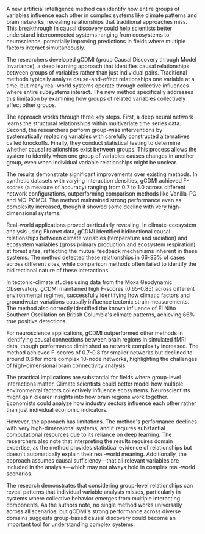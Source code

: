 A new artificial intelligence method can identify how entire groups of variables influence each other in complex systems like climate patterns and brain networks, revealing relationships that traditional approaches miss. This breakthrough in causal discovery could help scientists better understand interconnected systems ranging from ecosystems to neuroscience, potentially improving predictions in fields where multiple factors interact simultaneously.

The researchers developed gCDMI (group Causal Discovery through Model Invariance), a deep learning approach that identifies causal relationships between groups of variables rather than just individual pairs. Traditional methods typically analyze cause-and-effect relationships one variable at a time, but many real-world systems operate through collective influences where entire subsystems interact. The new method specifically addresses this limitation by examining how groups of related variables collectively affect other groups.

The approach works through three key steps. First, a deep neural network learns the structural relationships within multivariate time series data. Second, the researchers perform group-wise interventions by systematically replacing variables with carefully constructed alternatives called knockoffs. Finally, they conduct statistical testing to determine whether causal relationships exist between groups. This process allows the system to identify when one group of variables causes changes in another group, even when individual variable relationships might be unclear.

The results demonstrate significant improvements over existing methods. In synthetic datasets with varying interaction densities, gCDMI achieved F-scores (a measure of accuracy) ranging from 0.7 to 1.0 across different network configurations, outperforming comparison methods like Vanilla-PC and MC-PCMCI. The method maintained strong performance even as complexity increased, though it showed some decline with very high-dimensional systems.

Real-world applications proved particularly revealing. In climate-ecosystem analysis using Fluxnet data, gCDMI identified bidirectional causal relationships between climate variables (temperature and radiation) and ecosystem variables (gross primary production and ecosystem respiration) at forest sites, reflecting the mutual feedback mechanisms inherent in these systems. The method detected these relationships in 66-83% of cases across different sites, while comparison methods often failed to identify the bidirectional nature of these interactions.

In tectonic-climate studies using data from the Moxa Geodynamic Observatory, gCDMI maintained high F-scores (0.65-0.85) across different environmental regimes, successfully identifying how climatic factors and groundwater variations causally influence tectonic strain measurements. The method also correctly identified the known influence of El Niño Southern Oscillation on British Columbia's climate patterns, achieving 66% true positive detections.

For neuroscience applications, gCDMI outperformed other methods in identifying causal connections between brain regions in simulated fMRI data, though performance diminished as network complexity increased. The method achieved F-scores of 0.7-0.8 for smaller networks but declined to around 0.6 for more complex 10-node networks, highlighting the challenges of high-dimensional brain connectivity analysis.

The practical implications are substantial for fields where group-level interactions matter. Climate scientists could better model how multiple environmental factors collectively influence ecosystems. Neuroscientists might gain clearer insights into how brain regions work together. Economists could analyze how industry sectors influence each other rather than just individual economic indicators.

However, the approach has limitations. The method's performance declines with very high-dimensional systems, and it requires substantial computational resources due to its reliance on deep learning. The researchers also note that interpreting the results requires domain expertise, as the method provides statistical evidence of relationships but doesn't automatically explain their real-world meaning. Additionally, the approach assumes causal sufficiency—that all relevant variables are included in the analysis—which may not always hold in complex real-world scenarios.

The research demonstrates that considering group-level relationships can reveal patterns that individual variable analysis misses, particularly in systems where collective behavior emerges from multiple interacting components. As the authors note, no single method works universally across all scenarios, but gCDMI's strong performance across diverse domains suggests group-based causal discovery could become an important tool for understanding complex systems.